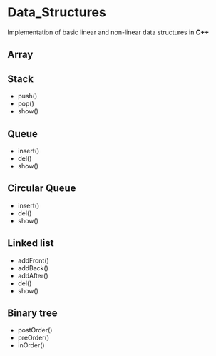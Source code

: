 # Data_Structures
Implementation of basic linear and non-linear data structures in **C++**

## Array

## Stack 
  * push()
  * pop()
  * show()
  
## Queue
  * insert()
  * del()
  * show()
  
## Circular Queue
  * insert()
  * del()
  * show()  

## Linked list
  * addFront()
  * addBack()
  * addAfter()
  * del()
  * show()
  
## Binary tree
  * postOrder()
  * preOrder()
  * inOrder()
  
